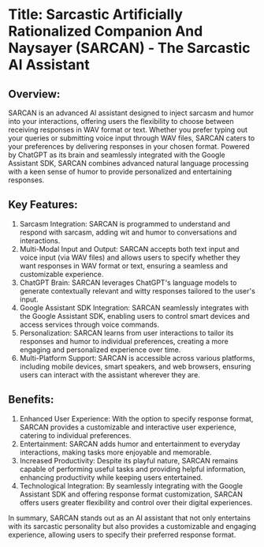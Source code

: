 # Title: Sarcastic Artificially Rationalized Companion And Naysayer (SARCAN) - The Sarcastic AI Assistant

## Overview:
SARCAN is an advanced AI assistant designed to inject sarcasm and humor into your interactions, offering users the flexibility to choose between receiving responses in WAV format or text. Whether you prefer typing out your queries or submitting voice input through WAV files, SARCAN caters to your preferences by delivering responses in your chosen format. Powered by ChatGPT as its brain and seamlessly integrated with the Google Assistant SDK, SARCAN combines advanced natural language processing with a keen sense of humor to provide personalized and entertaining responses.

## Key Features:
1. Sarcasm Integration: SARCAN is programmed to understand and respond with sarcasm, adding wit and humor to conversations and interactions.
2. Multi-Modal Input and Output: SARCAN accepts both text input and voice input (via WAV files) and allows users to specify whether they want responses in WAV format or text, ensuring a seamless and customizable experience.
3. ChatGPT Brain: SARCAN leverages ChatGPT's language models to generate contextually relevant and witty responses tailored to the user's input.
4. Google Assistant SDK Integration: SARCAN seamlessly integrates with the Google Assistant SDK, enabling users to control smart devices and access services through voice commands.
5. Personalization: SARCAN learns from user interactions to tailor its responses and humor to individual preferences, creating a more engaging and personalized experience over time.
6. Multi-Platform Support: SARCAN is accessible across various platforms, including mobile devices, smart speakers, and web browsers, ensuring users can interact with the assistant wherever they are.

## Benefits:
1. Enhanced User Experience: With the option to specify response format, SARCAN provides a customizable and interactive user experience, catering to individual preferences.
2. Entertainment: SARCAN adds humor and entertainment to everyday interactions, making tasks more enjoyable and memorable.
3. Increased Productivity: Despite its playful nature, SARCAN remains capable of performing useful tasks and providing helpful information, enhancing productivity while keeping users entertained.
4. Technological Integration: By seamlessly integrating with the Google Assistant SDK and offering response format customization, SARCAN offers users greater flexibility and control over their digital experiences.



In summary, SARCAN stands out as an AI assistant that not only entertains with its sarcastic personality but also provides a customizable and engaging experience, allowing users to specify their preferred response format.